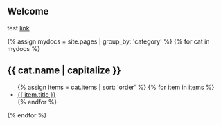 ## Welcome

test [link](pages/test1)

{% assign mydocs = site.pages | group_by: 'category' %}
{% for cat in mydocs %}
<h2>{{ cat.name | capitalize }}</h2>
    <ul>
      {% assign items = cat.items | sort: 'order' %}
      {% for item in items %}
        <li><a href="{{ item.url }}">{{ item.title }}</a></li>
      {% endfor %}
    </ul>
{% endfor %}
